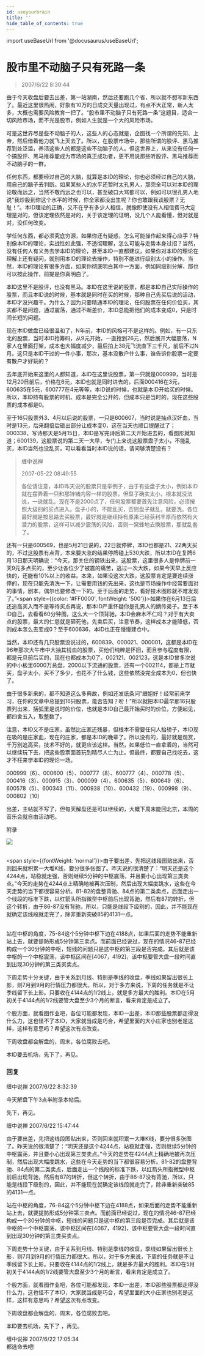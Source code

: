 ```yaml
---
id: useyourbrain 
title: ''
hide_table_of_contents: true
---
```


import useBaseUrl from '@docusaurus/useBaseUrl';

# 股市里不动脑子只有死路一条

> 2007/6/22 8:30:44

由于今天收盘后要去出差，第一站湖南，然后还要跑几个省，所以就不想写新东西了。最近这里很热闹，好象有10万的日成交天量出现过，有点不大正常，新人太多，大概也需要风险教育一把了。“股市里不动脑子只有死路一条”这题目，适合一切风险市场，而不光是股市，例如人生就是一个大的风险市场。
 
可是这世界尽是些不动脑子的人，这些人的心态就是，企图找一个所谓的先知、上帝，然后借着他力就飞上天去了。所以，在股票市场中，那些所谓的股评、黑马推荐到处泛滥，养活这些人的都是这些不动脑子的人。但这世界上，从来没有任何一个搞股评、黑马推荐能成为市场的真正成功者，更不用说那些听股评、黑马推荐而不动脑子的一群。

任何东西，都要经过自己的大脑，就算是本ID的理论，你也必须经过自己的大脑，用自己的脑子去判断。如果某些人的水平还暂时太孔男人，那完全可以对本ID的理论敬而远之，当然不敬而远之也可以，甚至破口大骂都可以，例如可以很孔男人地说“我炒股到你这个水平的时候，你全家都没出生呢？你也敢跟我谈股票？无耻！”。本ID理论的正确，又不在乎有多少人相信，就像即使没有人相信费马大定理是对的，但该定理依然是对的，关于该定理的证明，没几个人能看懂，但对就是对，没任何改变。

学任何东西，都必须究底穷源，如果你还有疑惑，怎么可能操作起来得心应手？特别像本ID的理论，实战性如此强，不透彻理解，怎么可能与走势本身过招？当然，没有任何人有义务去学本ID的理论，甚至本ID一直都建议，如果你对本ID的理论在理解上还有疑问，就别用本ID的理论去操作，特别不能进行级别太小的操作。当然，本ID的理论有很多方面，如果你彻底明白其中一方面，例如同级别分解，那也可以按此操作，前提是你真明白了。

本ID这里不是股评，也没有黑马。本ID在这里说的股票，都是本ID自己实际操作的股票，而且本ID说的时候，基本就是同时在买的时候，那种自己先买后说的活动，本ID才没兴趣干。为什么？因为只要精通本ID的理论，任何股票在任何价位买，其实都不是问题，通过震荡，通过不断差价，本ID总能把他们的成本变成0，只是时间长短的问题。

现在本ID做盘已经很温和了，N年前，本ID的风格可不是这样的。例如，有一只东北的股票，当时本ID抢筹码，从9元开始，一直抢到26元，然后展开大幅震荡，N家人在里面打架，成本也大幅度减少，最后拍上38元飞流直下三千尺，前后不过N月。这只是本ID干过的一件小事，那次，基本没散户什么事，谁告诉你股票一定要有散户才好玩的？

去年底开始来这里的人都知道，本ID在这里说股票，第一只就是000999，当时是12月20日前后，价格在6元，本ID也就是同时进去的，后面000416在3元，600635在5元，600777在4元等等，本ID说的时候，也就是本ID开始买的时候。所以，本ID持有股票的时机、成本是完全公开的，但成本只是当时的，现在这些股票的成本都是0。

至于16只股票外3、4月以后说的股票，一只是600607，当时说是抽点汉奸血，当时是13元，后来翻倍后砸出部分让成本变0，这在当天也顺口提醒过了；000338，写诗那天是5月15日，本ID是写完诗后第二天开始进去的，看图形就知道；600139，这股票说的第二天一大早，专门上来说这股票盘子太小，不能乱买，本ID当然也没乱买，可以看看当时本ID说的话，请问够清楚没有？

 
>缠中说禅
>
>2007-05-22 08:49:55
>
>各位请注意，本ID昨天说的股票只是举例子，由于有些盘子太小，例如本ID就在摆弄着一只和那锌锗内容一样的股票，但盘子确实太小，根本就没法说，一说就乱。现在不是2000点了，任何股票都要首先注意风险，必须按照大级别的买点进入。盘子小的，不能乱买，否则盘子就乱，就要洗。各位最好就是按思路去买股票，最好就是继续持有原来已经获利丰厚而依然有大潜力的股票，这样可以减少震荡的风险，否则一窝蜂地去换股票，那就乱套了。
>

还有一只是600569，也是5月21日说的，22日就停牌，本ID也都是21、22两天买的，不过这股票有点背，本来要大涨的结果停牌碰上530大跌，所以本ID在复牌6月13日那天明确说：“今天，那关住的钢铁出来，这股票，这里很多人是停牌前一天9元多点买的，至少让各位少了被震的痛苦，逃过一次大跌，如果今天早上反应快的，还能有10%以上的收益。本来，如果没这次大跌，这股票肯定是要连续涨停的，现在只能先清洗一下，让需要用钱的先出来，这也是市场操作中经常要面对的事情，剧本，偶尔也要修改一下的。至于后面的走势，看好技术图形就不难发现了。”<span style={{color: '#FF0000', fontWeight: '500'}}>如果你在6月13日后还追高买入而不是等待买点再说，那本ID严重怀疑你是孔男人的嫡传弟子。</span>至于本ID自己，去看看60分钟图，这么大一个顶背驰，本ID会麻木不仁吗？对于有大卖点的股票，最大的仁慈就是砸死他，先卖后买，注意节奏，这样成本才能降低，否则成本怎么去变成0？至于600636，本ID也正在慢慢建仓中。

当然，本ID还有几只股票没说过的，600839、000021、000001，这都是本ID在96年那次大牛市中大抽其钱血的股票，买他们纯粹是怀旧，而且参与程度有限，都是元旦前后买的，现在也都成本为0了。002121、002123，这是本ID曾多次说的中小板里6000万总盘，2000以下流通的股票，还有一个002114，都是上市就买，盘子太小，买不了多少，也花不了什么钱，这些依然没完全成本为0，但也快了。

由于很多新来的，都不知道这么多典故，例如还发纸条问“緾姐好！经常前来学习，在你的文章中总提到16只股票，能否告知？昐！”所以就把本ID最早那16只股票列出来，括弧里是说时的价位，也就是本ID自己最开始买时的价位，方便起见，都四舍五入，取整数了。

注意，本ID又不是庄家，虽然比庄家还残暴，但根本不需要任何人抬轿子，本ID现在吸的是庄家血，现在的庄家，都是本ID的晚辈了。所以没有的，最好就是观赏，千万别追高买，技术不好的，就更应该这样。当然，如果低位一直拿着的，当然可以继续玩下去，把这些股票面首玩到精尽人亡为止。但最终，都要自己找吃去，这才不枉来学本ID的理论一场。

000999（6）、000600（5）、000777（8）、600777（4）、000778（5）、000416（3）、000915（3）、000099（4）、600635（5）、600649（6）、600578（5）、600343（11）、000938（10）、600432（19）、000998（9）、000802（10）

出差，主帖就不写了，但每天解盘还是可以继续的，大概下周末能回北京，本周的音乐会就自由活动吧。


<div style={{color: '#FF0000', fontWeight: '500'}}>

附录

<div style={{textAlign: 'center'}}>
<img src={useBaseUrl('/img/economics/useyourbrain/2007622.jpg')} /><br/><br/>
</div>

<span style={{fontWeight: 'normal'}}>由于要出差，先把这线段图贴出来，否则回来就积累一大堆K线，要分很多张图了。昨天说的很清楚了：</span>“明天还是这个4244点，站稳就走强，否则继续5分钟的中枢震荡，并且要小心出现第三类卖点。”今天的走势在4244点上精确地被再次压制，然后出现大幅度跳水，这些在今天走势的当下都很容易分析。81-82的盘整背驰、84点的第二类卖点，后面走出一个线段的标准下跌，以红箭头所指微型中枢前后出现背驰，然后有87的转折，但这个转折，由于86-87没有背驰，所以，只能是线段下级别的，因此，并不能现在就确定该线段就走完了，除非重新突破85的4131一点。<br/><br/>

站在中枢的角度，75-84这个5分钟中枢下边在4188点，如果后面的走势不能重新站上去，就要提防形成5分钟第三卖点。而前面已经说过，现在的情况46-87已经构成一个30分钟的中枢，短线的问题只是这中枢的第三段是否完成。其后就是该中枢的一个中枢震荡，该中枢区间在[4067，4192]，该中枢要管大盘一段时间直到出现30分钟的第三类买卖点。

下周走势十分关键，由于关系到月线、特别是季线的收盘，季线如果留出很长上影，则7月到9月的行情压力都很大。所以，对于多方来说，下周的任务就是不让季线留下长上影。只要收在4144点的1/2线上，就是多方最大的胜利。本ID在5月初关于4144点的1/2线要管大盘至少3个月的断言，看来肯定是成立了。

个股方面，就看图作业吧，各位可能都发现，本ID一出差，本ID那些股票都走得没什么力，这也怪不了本ID，大家就当成是巧合，希望里面的大小庄家也别老是这样，这样有意思吗？希望这次有点改变。

下周收盘都会解盘的，周末，各位腐败去吧。

本ID要去机场，先下了，再见。
</div>

### 回复

<div class='blog-comment'>
<span class='blog-comment-chan'>缠中说禅</span> 2007/6/22 8:32:39<br/>

今天解盘下午3点半附录本帖后。

先下，再见。
</div>

<div class='blog-comment'>
<span class='blog-comment-chan'>缠中说禅</span> 2007/6/22 15:47:44<br/>

由于要出差，先把这线段图贴出来，否则回来就积累一大堆K线，要分很多张图了。昨天说的很清楚了：“明天还是这个4244点，站稳就走强，否则继续5分钟的中枢震荡，并且要小心出现第三类卖点。”今天的走势在4244点上精确地被再次压制，然后出现大幅度跳水，这些在今天走势的当下都很容易分析。81-82的盘整背驰、84点的第二类卖点，后面走出一个线段的标准下跌，以红箭头所指微型中枢前后出现背驰，然后有87的转折，但这个转折，由于86-87没有背驰，所以，只能是线段下级别的，因此，并不能现在就确定该线段就走完了，除非重新突破85的4131一点。

站在中枢的角度，76-84这个5分钟中枢下边在4188点，如果后面的走势不能重新站上去，就要提防形成5分钟第三卖点。而前面已经说过，现在的情况46-87已经构成一个30分钟的中枢，短线的问题只是这中枢的第三段是否完成。其后就是该中枢的一个中枢震荡，该中枢区间在[4067，4192]，该中枢要管大盘一段时间直到出现30分钟的第三类买卖点。

下周走势十分关键，由于关系到月线、特别是季线的收盘，季线如果留出很长上影，则7月到9月的行情压力都很大。所以，对于多方来说，下周的任务就是不让季线留下长上影。只要收在4144点的1/2线上，就是多方最大的胜利。本ID在5月初关于4144点的1/2线要管大盘至少3个月的断言，看来肯定是成立了。

个股方面，就看图作业吧，各位可能都发现，本ID一出差，本ID那些股票都走得没什么力，这也怪不了本ID，大家就当成是巧合，希望里面的大小庄家也别老是这样，这样有意思吗？希望这次有点改变。

下周收盘都会解盘的，周末，各位腐败去吧。

本ID要去机场，先下了 ，再见。
</div>

<div class='blog-comment'>
<span class='blog-comment-chan'>缠中说禅</span> 2007/6/22 17:05:34<br/>
都逃命去吧!
</div>
